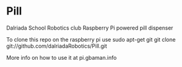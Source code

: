 Pill
====

Dalriada School Robotics club Raspberry Pi powered pill dispenser

To clone this repo on the raspberry pi use
sudo apt-get git
git clone git://github.com/dalriadaRobotics/Pill.git

More info on how to use it at
pi.gbaman.info